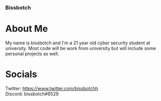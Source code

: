 ### Bissbotch

# About Me
My name is bissbotch and I'm a 21 year old cyber security student at university. Most code will be work from university but will include some personal projects as well.

# Socials
Twitter: https://www.twitter.com/bissbotchh <br>
Discord: bissbotch#6529

<!--
**bissbotch/bissbotch** is a ✨ _special_ ✨ repository because its `README.md` (this file) appears on your GitHub profile.

Here are some ideas to get you started:

- 🔭 I’m currently working on ...
- 🌱 I’m currently learning ...
- 👯 I’m looking to collaborate on ...
- 🤔 I’m looking for help with ...
- 💬 Ask me about ...
- 📫 How to reach me: ...
- 😄 Pronouns: ...
- ⚡ Fun fact: ...
-->
